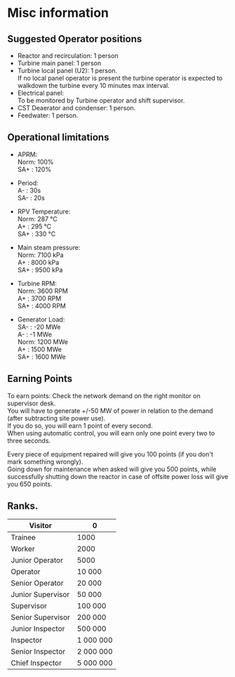 # Misc information

## Suggested Operator positions

- Reactor and recirculation: 1 person
- Turbine main panel: 1 person
- Turbine local panel (U2): 1 person.  
        If no local panel operator is present the turbine operator is expected to walkdown the turbine every 10 minutes max interval.  
- Electrical panel:   
        To be monitored by Turbine operator and shift supervisor.
- CST Deaerator and condenser: 1 person.
- Feedwater: 1 person.

## Operational limitations

- APRM:  
        Norm: 100%  
        SA+ : 120%
- Period:  
        A- : 30s  
        SA- : 20s  

- RPV Temperature:  
        Norm: 287 °C  
        A+ : 295 °C  
        SA+ : 330 °C  

- Main steam pressure:  
        Norm: 7100 kPa  
        A+ : 8000 kPa  
        SA+ : 9500 kPa  

- Turbine RPM:  
        Norm: 3600 RPM  
        A+ : 3700 RPM  
        SA+ : 4000 RPM  

- Generator Load:  
        SA- : -20 MWe  
        A- : -1 MWe  
        Norm: 1200 MWe  
        A+ : 1500 MWe  
        SA+ : 1600 MWe  
## Earning Points

To earn points: Check the network demand on the right monitor on supervisor desk.  
You will have to generate +/-50 MW of power in relation to the demand (after subtracting site power use).  
If you do so, you will earn 1 point of every second.  
When using automatic control, you will earn only one point every two to three seconds.

Every piece of equipment repaired will give you 100 points (if you don't mark something wrongly).  
Going down for maintenance when asked will give you 500 points, while successfully shutting down the reactor in case of offsite power loss will give you 650 points.

## Ranks.

| **Visitor**       | **0**     |
|-------------------|-----------|
| Trainee           | 1000      |
| Worker            | 2000      |
| Junior Operator   | 5000      |
| Operator          | 10 000    |
| Senior Operator   | 20 000    |
| Junior Supervisor | 50 000    |
| Supervisor        | 100 000   |
| Senior Supervisor | 200 000   |
| Junior Inspector  | 500 000   |
| Inspector         | 1 000 000 |
| Senior Inspector  | 2 000 000 |
| Chief Inspector   | 5 000 000 |